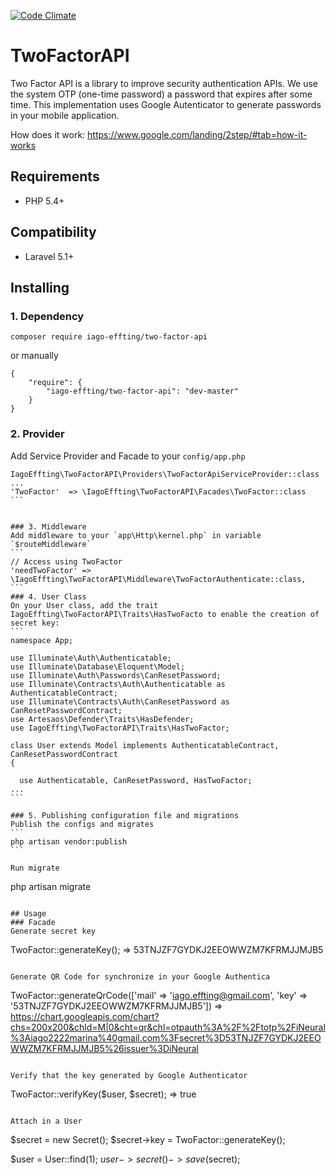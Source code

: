 [![Code Climate](https://codeclimate.com/github/iagoEffting/TwoFactorAPI/badges/gpa.svg)](https://codeclimate.com/github/iagoEffting/TwoFactorAPI)

# TwoFactorAPI
Two Factor API is a library to improve security authentication APIs. We use the system OTP (one-time password) a password that expires after some time. This implementation uses Google Autenticator to generate passwords in your mobile application.

How does it work: https://www.google.com/landing/2step/#tab=how-it-works

## Requirements
- PHP 5.4+

## Compatibility
- Laravel 5.1+

## Installing
### 1. Dependency
```
composer require iago-effting/two-factor-api
```
or manually
```
{
    "require": {
        "iago-effting/two-factor-api": "dev-master"
    }
}
```

### 2. Provider
Add Service Provider and Facade to your `config/app.php`
````
IagoEffting\TwoFactorAPI\Providers\TwoFactorApiServiceProvider::class
...
'TwoFactor'  => \IagoEffting\TwoFactorAPI\Facades\TwoFactor::class
```


### 3. Middleware
Add middleware to your `app\Http\kernel.php` in variable `$routeMiddleware`
```
// Access using TwoFactor
'needTwoFactor' => \IagoEffting\TwoFactorAPI\Middleware\TwoFactorAuthenticate::class,
```
### 4. User Class
On your User class, add the trait IagoEffting\TwoFactorAPI\Traits\HasTwoFacto to enable the creation of secret key:
```
namespace App;

use Illuminate\Auth\Authenticatable;
use Illuminate\Database\Eloquent\Model;
use Illuminate\Auth\Passwords\CanResetPassword;
use Illuminate\Contracts\Auth\Authenticatable as AuthenticatableContract;
use Illuminate\Contracts\Auth\CanResetPassword as CanResetPasswordContract;
use Artesaos\Defender\Traits\HasDefender;
use IagoEffting\TwoFactorAPI\Traits\HasTwoFactor;

class User extends Model implements AuthenticatableContract, CanResetPasswordContract
{

  use Authenticatable, CanResetPassword, HasTwoFactor;
...
```

### 5. Publishing configuration file and migrations
Publish the configs and migrates
```
php artisan vendor:publish
```

Run migrate
````
php artisan migrate
```

## Usage
### Facade
Generate secret key
```
TwoFactor::generateKey();
=> 53TNJZF7GYDKJ2EEOWWZM7KFRMJJMJB5
```

Generate QR Code for synchronize in your Google Authentica
```
TwoFactor::generateQrCode(['mail' => 'iago.effting@gmail.com', 'key' => '53TNJZF7GYDKJ2EEOWWZM7KFRMJJMJB5'])
=> https://chart.googleapis.com/chart?chs=200x200&chld=M|0&cht=qr&chl=otpauth%3A%2F%2Ftotp%2FiNeural%3Aiago2222marina%40gmail.com%3Fsecret%3D53TNJZF7GYDKJ2EEOWWZM7KFRMJJMJB5%26issuer%3DiNeural
```

Verify that the key generated by Google Authenticator
```
TwoFactor::verifyKey($user, $secret);
=> true
```

Attach in a User
```
$secret = new Secret();
$secret->key = TwoFactor::generateKey();

$user = User::find(1);
$user->secret()->save($secret);
```






